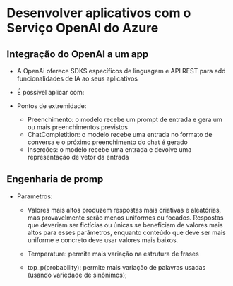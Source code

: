 # Desenvolver aplicativos com o Serviço OpenAI do Azure

## Integração do OpenAI a um app

- A OpenAi oferece SDKS específicos de linguagem e API REST para add funcionalidades de IA ao seus aplicativos
- É possível aplicar com:

- Pontos de extremidade:
  - Preenchimento: o modelo recebe um prompt de entrada e gera um ou mais preenchimentos previstos
  - ChatCompletition: o modelo recebe uma entrada no formato de conversa e o próximo preenchimento do chat é gerado
  - Inserções: o modelo recebe uma entrada e devolve uma representação de vetor da entrada

## Engenharia de promp

- Parametros:   
  - Valores mais altos produzem respostas mais criativas e aleatórias, mas provavelmente serão menos uniformes ou focados. Respostas que deveriam ser fictícias ou únicas se beneficiam de valores mais altos para esses parâmetros, enquanto conteúdo que deve ser mais uniforme e concreto deve usar valores mais baixos.

  - Temperature: permite mais variação na estrutura de frases 
  - top_p(probability): permite mais variação de palavras usadas (usando variedade de sinônimos);

